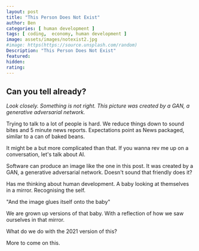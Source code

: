```yaml
---
layout: post
title: "This Person Does Not Exist"
author: Ben
categories: [ human development ]
tags: [ coding,  economy, human development ]
image: assets/images/notexist2.jpg
#image: https(https://source.unsplash.com/random)
Description: "This Person Does Not Exist"
featured:
hidden:
rating:
---
```

## Can you tell already?
*Look closely. Something is not right. This picture was created by a GAN, a generative adversarial network.*

Trying to talk to a lot of people is hard. We reduce things down to sound bites and 5 minute news reports. Expectations point as News packaged, similar to a can of baked beans.

It might be a but more complicated than that. If you wanna rev me up on a conversation, let's talk about AI. 

Software can produce an image like the one in this post. It was created by a GAN, a generative adversarial network. Doesn't sound that friendly does it?

Has me thinking about human development. A baby looking at themselves in a mirror. Recognising the self. 

"And the image glues itself onto the baby"

We are grown up versions of that baby. With a reflection of how we saw ourselves in that mirror.

What do we do with the 2021 version of this?


More to come on this.



